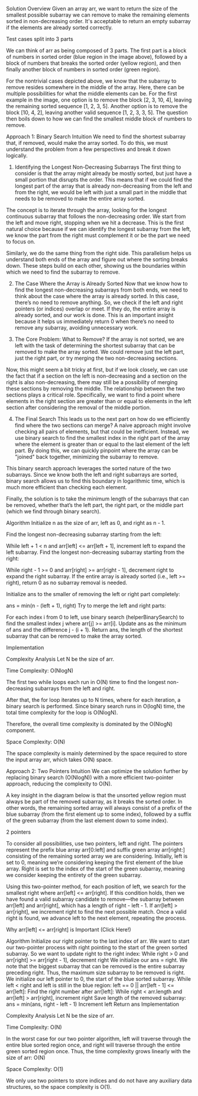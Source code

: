Solution
Overview
Given an array arr, we want to return the size of the smallest possible subarray we can remove to make the remaining elements sorted in non-decreasing order. It's acceptable to return an empty subarray if the elements are already sorted correctly.

Test cases split into 3 parts

We can think of arr as being composed of 3 parts. The first part is a block of numbers in sorted order (blue region in the image above), followed by a block of numbers that breaks the sorted order (yellow region), and then finally another block of numbers in sorted order (green region).

For the nontrivial cases depicted above, we know that the subarray to remove resides somewhere in the middle of the array. Here, there can be multiple possibilities for what the middle elements can be. For the first example in the image, one option is to remove the block [2, 3, 10, 4], leaving the remaining sorted sequence [1, 2, 3, 5]. Another option is to remove the block [10, 4, 2], leaving another valid sequence [1, 2, 3, 3, 5]. The question then boils down to how we can find the smallest middle block of numbers to remove.

Approach 1: Binary Search
Intuition
We need to find the shortest subarray that, if removed, would make the array sorted. To do this, we must understand the problem from a few perspectives and break it down logically.

1. Identifying the Longest Non-Decreasing Subarrays
The first thing to consider is that the array might already be mostly sorted, but just have a small portion that disrupts the order. This means that if we could find the longest part of the array that is already non-decreasing from the left and from the right, we would be left with just a small part in the middle that needs to be removed to make the entire array sorted.

The concept is to iterate through the array, looking for the longest continuous subarray that follows the non-decreasing order. We start from the left and move right, stopping when we hit a decrease. This is the first natural choice because if we can identify the longest subarray from the left, we know the part from the right must complement it or be the part we need to focus on.

Similarly, we do the same thing from the right side. This parallelism helps us understand both ends of the array and figure out where the sorting breaks down. These steps build on each other, showing us the boundaries within which we need to find the subarray to remove.

2. The Case Where the Array is Already Sorted
Now that we know how to find the longest non-decreasing subarrays from both ends, we need to think about the case where the array is already sorted. In this case, there’s no need to remove anything. So, we check if the left and right pointers (or indices) overlap or meet. If they do, the entire array is already sorted, and our work is done. This is an important insight because it helps us immediately return 0 when there’s no need to remove any subarray, avoiding unnecessary work.

3. The Core Problem: What to Remove?
If the array is not sorted, we are left with the task of determining the shortest subarray that can be removed to make the array sorted. We could remove just the left part, just the right part, or try merging the two non-decreasing sections.

Now, this might seem a bit tricky at first, but if we look closely, we can use the fact that if a section on the left is non-decreasing and a section on the right is also non-decreasing, there may still be a possibility of merging these sections by removing the middle. The relationship between the two sections plays a critical role. Specifically, we want to find a point where elements in the right section are greater than or equal to elements in the left section after considering the removal of the middle portion.

4. The Final Search
This leads us to the next part on how do we efficiently find where the two sections can merge? A naive approach might involve checking all pairs of elements, but that could be inefficient. Instead, we use binary search to find the smallest index in the right part of the array where the element is greater than or equal to the last element of the left part. By doing this, we can quickly pinpoint where the array can be "joined" back together, minimizing the subarray to remove.

This binary search approach leverages the sorted nature of the two subarrays. Since we know both the left and right subarrays are sorted, binary search allows us to find this boundary in logarithmic time, which is much more efficient than checking each element.

Finally, the solution is to take the minimum length of the subarrays that can be removed, whether that’s the left part, the right part, or the middle part (which we find through binary search).

Algorithm
Initialize n as the size of arr, left as 0, and right as n - 1.

Find the longest non-decreasing subarray starting from the left:

While left + 1 < n and arr[left] <= arr[left + 1], increment left to expand the left subarray.
Find the longest non-decreasing subarray starting from the right:

While right - 1 >= 0 and arr[right] >= arr[right - 1], decrement right to expand the right subarray.
If the entire array is already sorted (i.e., left >= right), return 0 as no subarray removal is needed.

Initialize ans to the smaller of removing the left or right part completely:

ans = min(n - (left + 1), right)
Try to merge the left and right parts:

For each index i from 0 to left, use binary search (helperBinarySearch) to find the smallest index j where arr[j] >= arr[i].
Update ans as the minimum of ans and the difference j - (i + 1).
Return ans, the length of the shortest subarray that can be removed to make the array sorted.

Implementation

Complexity Analysis
Let N be the size of arr.

Time Complexity: O(NlogN)

The first two while loops each run in O(N) time to find the longest non-decreasing subarrays from the left and right.

After that, the for loop iterates up to N times, where for each iteration, a binary search is performed. Since binary search runs in O(logN) time, the total time complexity for the loop is O(NlogN).

Therefore, the overall time complexity is dominated by the O(NlogN) component.

Space Complexity: O(N)

The space complexity is mainly determined by the space required to store the input array arr, which takes O(N) space.

Approach 2: Two Pointers
Intuition
We can optimize the solution further by replacing binary search (O(NlogN)) with a more efficient two-pointer approach, reducing the complexity to O(N).

A key insight in the diagram below is that the unsorted yellow region must always be part of the removed subarray, as it breaks the sorted order. In other words, the remaining sorted array will always consist of a prefix of the blue subarray (from the first element up to some index), followed by a suffix of the green subarray (from the last element down to some index).

2 pointers

To consider all possibilities, use two pointers, left and right. The pointers represent the prefix blue array arr[0:left] and suffix green array arr[right:] consisting of the remaining sorted array we are considering. Initially, left is set to 0, meaning we’re considering keeping the first element of the blue array. Right is set to the index of the start of the green subarray, meaning we consider keeping the entirety of the green subarray.

Using this two-pointer method, for each position of left, we search for the smallest right where arr[left] <= arr[right]. If this condition holds, then we have found a valid subarray candidate to remove—the subarray between arr[left] and arr[right], which has a length of right - left - 1. If arr[left] > arr[right], we increment right to find the next possible match. Once a valid right is found, we advance left to the next element, repeating the process.

Why arr[left] <= arr[right] is Important (Click Here!)

Algorithm
Initialize our right pointer to the last index of arr.
We want to start our two-pointer process with right pointing to the start of the green sorted subarray. So we want to update right to the right index:
While right > 0 and arr[right] >= arr[right - 1], decrement right
We initialize our ans = right. We note that the biggest subarray that can be removed is the entire subarray preceding right. Thus, the maximum size subarray to be removed is right.
We initialize our left pointer to 0, the start of the blue sorted subarray.
While left < right and left is still in the blue region: left == 0 || arr[left - 1] <= arr[left]:
Find the right number after arr[left]:
While right < arr.length and arr[left] > arr[right], increment right
Save length of the removed subarray: ans = min(ans, right - left - 1)
Increment left
Return ans
Implementation

Complexity Analysis
Let N be the size of arr.

Time Complexity: O(N)

In the worst case for our two pointer algorithm, left will traverse through the entire blue sorted region once, and right will traverse through the entire green sorted region once. Thus, the time complexity grows linearly with the size of arr: O(N)

Space Complexity: O(1)

We only use two pointers to store indices and do not have any auxiliary data structures, so the space complexity is O(1).

